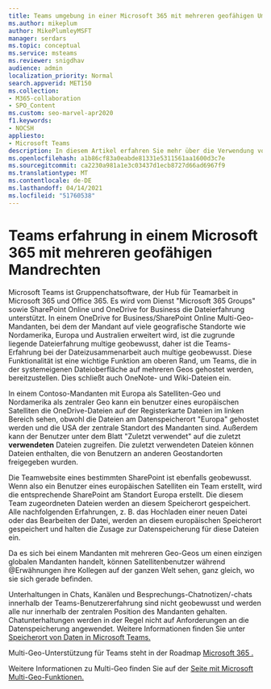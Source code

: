 ```yaml
---
title: Teams umgebung in einer Microsoft 365 mit mehreren geofähigen Umgebungen
ms.author: mikeplum
author: MikePlumleyMSFT
manager: serdars
ms.topic: conceptual
ms.service: msteams
ms.reviewer: snigdhav
audience: admin
localization_priority: Normal
search.appverid: MET150
ms.collection:
- M365-collaboration
- SPO_Content
ms.custom: seo-marvel-apr2020
f1.keywords:
- NOCSH
appliesto:
- Microsoft Teams
description: In diesem Artikel erfahren Sie mehr über die Verwendung von Teams in einer Microsoft 365 mit mehreren geofähigen Umgebungen.
ms.openlocfilehash: a1b86cf83a0eabde81331e5311561aa1600d3c7e
ms.sourcegitcommit: ca2230a981a1e3c03437d1ecb8727d66ad6967f9
ms.translationtype: MT
ms.contentlocale: de-DE
ms.lasthandoff: 04/14/2021
ms.locfileid: "51760538"
---
```

# <a name="teams-experience-in-a-microsoft-365-multi-geo-enabled-tenancy"></a>Teams erfahrung in einem Microsoft 365 mit mehreren geofähigen Mandrechten

Microsoft Teams ist Gruppenchatsoftware, der Hub für Teamarbeit in Microsoft 365 und Office 365. Es wird vom Dienst "Microsoft 365 Groups" sowie SharePoint Online und OneDrive for Business die Dateierfahrung unterstützt. In einem OneDrive for Business/SharePoint Online Multi-Geo-Mandanten, bei dem der Mandant auf viele geografische Standorte wie Nordamerika, Europa und Australien erweitert wird, ist die zugrunde liegende Dateierfahrung multige geobewusst, daher ist die Teams-Erfahrung bei der Dateizusammenarbeit auch multige geobewusst. Diese Funktionalität ist eine wichtige Funktion am oberen Rand, um Teams, die in der systemeigenen Dateioberfläche auf mehreren Geos gehostet werden, bereitzustellen. Dies schließt auch OneNote- und Wiki-Dateien ein.

In einem Contoso-Mandanten mit Europa als Satelliten-Geo und Nordamerika als zentraler Geo kann ein benutzer eines  europäischen Satelliten die OneDrive-Dateien auf der Registerkarte Dateien im linken Bereich sehen, obwohl die Dateien am Datenspeicherort "Europa" gehostet werden und die USA der zentrale Standort des Mandanten sind. Außerdem kann der Benutzer unter dem Blatt "Zuletzt verwendet" auf die zuletzt **verwendeten** Dateien zugreifen. Die zuletzt verwendeten Dateien können Dateien enthalten, die von Benutzern an anderen Geostandorten freigegeben wurden. 

Die Teamwebsite eines bestimmten SharePoint ist ebenfalls geobewusst. Wenn also ein Benutzer eines europäischen Satelliten ein Team erstellt, wird die entsprechende SharePoint am Standort Europa erstellt. Die diesem Team zugeordneten Dateien werden an diesem Speicherort gespeichert. Alle nachfolgenden Erfahrungen, z. B. das Hochladen einer neuen Datei oder das Bearbeiten der Datei, werden an diesem europäischen Speicherort gespeichert und halten die Zusage zur Datenspeicherung für diese Dateien ein.

Da es sich bei einem Mandanten mit mehreren Geo-Geos um einen einzigen globalen Mandanten handelt, können Satellitenbenutzer während @Erwähnungen ihre Kollegen auf der ganzen Welt sehen, ganz gleich, wo sie sich gerade befinden.

Unterhaltungen in Chats, Kanälen und Besprechungs-Chatnotizen/-chats innerhalb der Teams-Benutzererfahrung sind nicht geobewusst und werden alle nur innerhalb der zentralen Position des Mandanten gehalten. Chatunterhaltungen werden in der Regel nicht auf Anforderungen an die Datenspeicherung angewendet. Weitere Informationen finden Sie unter [Speicherort von Daten in Microsoft Teams.](location-of-data-in-teams.md)

Multi-Geo-Unterstützung für Teams steht in der Roadmap [Microsoft 365 .](https://www.microsoft.com/microsoft-365/roadmap?filters=&searchterms=70783)

Weitere Informationen zu Multi-Geo finden Sie auf der [Seite mit Microsoft Multi-Geo-Funktionen.](https://aka.ms/multi-geo)
